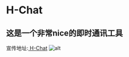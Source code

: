 # H-Chat
这是一个非常nice的即时通讯工具
---
宣传地址:[ H-Chat](https://610e0b4893b0b.site123.me/)
![alt ](https://s3.bmp.ovh/imgs/2022/06/17/389d923d94e87ab4.png)
